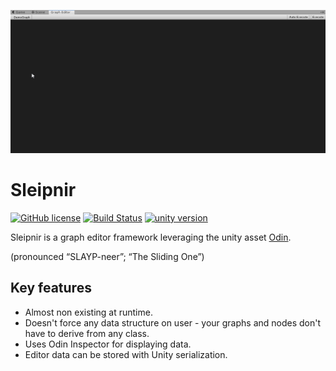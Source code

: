 ﻿![Demo](Demo.gif)

# Sleipnir
[![GitHub license](https://img.shields.io/badge/license-MIT-blue.svg)](https://raw.githubusercontent.com/rocktavious/Sleipnir/master/LICENSE) [![Build Status](https://travis-ci.org/rocktavious/Sleipnir.svg?branch=master)](https://travis-ci.org/rocktavious/Sleipnir) [![unity version](https://img.shields.io/badge/unity%20version-2017.4%20LTS-green.svg)](https://unity3d.com/)

Sleipnir is a graph editor framework leveraging the unity asset [Odin](http://sirenix.net/odininspector "Odin").

(pronounced “SLAYP-neer”; “The Sliding One”)

## Key features

- Almost non existing at runtime.
- Doesn't force any data structure on user - your graphs and nodes don't have to derive from any class.
- Uses Odin Inspector for displaying data.
- Editor data can be stored with Unity serialization.
